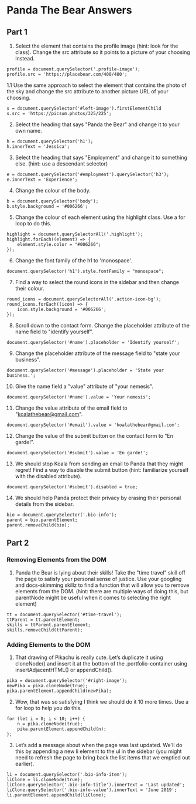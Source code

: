 # Panda The Bear Answers

## Part 1

1. Select the element that contains the profile image (hint: look for the class). Change the src attribute so it points to a picture of your choosing instead.
```
profile = document.querySelector('.profile-image');
profile.src = 'https://placebear.com/400/400';
```

1.1 Use the same approach to select the element that contains the photo of the sky and change the src attribute to another picture URL of your choosing.
```
s = document.querySelector('#left-image').firstElementChild
s.src = 'https://picsum.photos/325/225';
```

2. Select the heading that says "Panda the Bear" and change it to your own name.
```
h = document.querySelector('h1');
h.innerText = 'Jessica';
```

3. Select the heading that says "Employment" and change it to something else. (hint: use a descendant selector)
```
e = document.querySelector('#employment').querySelector('h3');
e.innerText = 'Experience';
```

4. Change the colour of the body.
```
b = document.querySelector('body');
b.style.background = '#006266';
```

5. Change the colour of each element using the highlight class. Use a for loop to do this.
```
highlight = document.querySelectorAll('.highlight');
highlight.forEach((element) => {
    element.style.color = "#006266";
});
```

6. Change the font family of the h1 to 'monospace'.
```
document.querySelector('h1').style.fontFamily = "monospace";
```

7. Find a way to select the round icons in the sidebar and then change their colour.
```
round_icons = document.querySelectorAll('.action-icon-bg');
round_icons.forEach((icon) => {
    icon.style.background = '#006266';
});
```

8. Scroll down to the contact form. Change the placeholder attribute of the name field to "identify yourself".
```
document.querySelector('#name').placeholder = 'Identify yourself';
```

9. Change the placeholder attribute of the message field to "state your business".
```
document.querySelector('#message').placeholder = 'State your business.';
```

10. Give the name field a "value" attribute of "your nemesis".
```
document.querySelector('#name').value = 'Your nemesis';
```

11. Change the value attribute of the email field to "koalathebear@gmail.com".
```
document.querySelector('#email').value = 'koalathebear@gmail.com';
```

12.  Change the value of the submit button on the contact form to "En garde!".
```
document.querySelector('#submit').value = 'En garde!';
```

13. We should stop Koala from sending an email to Panda that they might regret! Find a way to disable the submit button (hint: familiarize yourself with the disabled attribute).
```
document.querySelector('#submit').disabled = true;
```

14. We should help Panda protect their privacy by erasing their personal details from the sidebar.
```
bio = document.querySelector('.bio-info');
parent = bio.parentElement;
parent.removeChild(bio);
```


## Part 2

### Removing Elements from the DOM

1. Panda the Bear is lying about their skills! Take the "time travel" skill off the page to satisfy your personal sense of justice. Use your googling and docs-skimming skillz to find a function that will allow you to remove elements from the DOM. (hint: there are multiple ways of doing this, but parentNode might be useful when it comes to selecting the right element)
```
tt = document.querySelector('#time-travel');
ttParent = tt.parentElement;
skills = ttParent.parentElement;
skills.removeChild(ttParent);
```

### Adding Elements to the DOM

1. That drawing of Pikachu is really cute. Let’s duplicate it using cloneNode() and insert it at the bottom of the .portfolio-container using insertAdjacentHTML() or appendChild().
```
pika = document.querySelector('#right-image');
newPika = pika.cloneNode(true);
pika.parentElement.appendChild(newPika);
```

2. Wow, that was so satisfying I think we should do it 10 more times. Use a for loop to help you do this.
```
for (let i = 0; i < 10; i++) {
    n = pika.cloneNode(true);
    pika.parentElement.appendChild(n);
};
```

3. Let’s add a message about when the page was last updated. We'll do this by appending a new li element to the ul in the sidebar (you might need to refresh the page to bring back the list items that we emptied out earlier).
```
li = document.querySelector('.bio-info-item');
liClone = li.cloneNode(true);
liClone.querySelector('.bio-info-title').innerText = 'Last updated';
liClone.querySelector('.bio-info-value').innerText = 'June 2019';
li.parentElement.appendChild(liClone);
```
